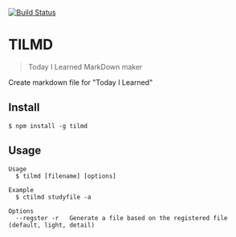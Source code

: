 [![Build Status](https://travis-ci.org/ktguy123/tilmd.svg?branch=master)](https://travis-ci.org/ktguy123/tilmd)

# TILMD
> Today I Learned MarkDown maker  

Create markdown file for "Today I Learned"  

## Install
```
$ npm install -g tilmd
```

## Usage
```
Usage
  $ tilmd [filename] [options]

Example
  $ ctilmd studyfile -a 

Options
  --regster -r   Generate a file based on the registered file (default, light, detail)
```
